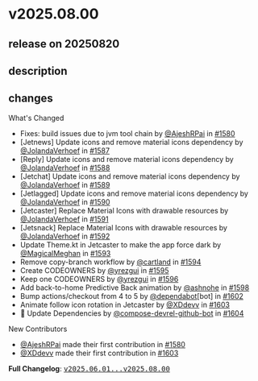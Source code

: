 # v2025.08.00

## release on 20250820
## description
## changes
What's Changed

* Fixes: build issues due to jvm tool chain by <a class="user-mention notranslate" data-hovercard-type="user" data-hovercard-url="/users/AjeshRPai/hovercard" data-octo-click="hovercard-link-click" data-octo-dimensions="link_type:self" href="https://github.com/AjeshRPai">@AjeshRPai</a> in <a class="issue-link js-issue-link" data-error-text="Failed to load title" data-id="3170357452" data-permission-text="Title is private" data-url="https://github.com/android/compose-samples/issues/1580" data-hovercard-type="pull_request" data-hovercard-url="/android/compose-samples/pull/1580/hovercard" href="https://github.com/android/compose-samples/pull/1580">#1580</a>
* [Jetnews] Update icons and remove material icons dependency by <a class="user-mention notranslate" data-hovercard-type="user" data-hovercard-url="/users/JolandaVerhoef/hovercard" data-octo-click="hovercard-link-click" data-octo-dimensions="link_type:self" href="https://github.com/JolandaVerhoef">@JolandaVerhoef</a> in <a class="issue-link js-issue-link" data-error-text="Failed to load title" data-id="3199673725" data-permission-text="Title is private" data-url="https://github.com/android/compose-samples/issues/1587" data-hovercard-type="pull_request" data-hovercard-url="/android/compose-samples/pull/1587/hovercard" href="https://github.com/android/compose-samples/pull/1587">#1587</a>
* [Reply] Update icons and remove material icons dependency by <a class="user-mention notranslate" data-hovercard-type="user" data-hovercard-url="/users/JolandaVerhoef/hovercard" data-octo-click="hovercard-link-click" data-octo-dimensions="link_type:self" href="https://github.com/JolandaVerhoef">@JolandaVerhoef</a> in <a class="issue-link js-issue-link" data-error-text="Failed to load title" data-id="3199850718" data-permission-text="Title is private" data-url="https://github.com/android/compose-samples/issues/1588" data-hovercard-type="pull_request" data-hovercard-url="/android/compose-samples/pull/1588/hovercard" href="https://github.com/android/compose-samples/pull/1588">#1588</a>
* [Jetchat] Update icons and remove material icons dependency by <a class="user-mention notranslate" data-hovercard-type="user" data-hovercard-url="/users/JolandaVerhoef/hovercard" data-octo-click="hovercard-link-click" data-octo-dimensions="link_type:self" href="https://github.com/JolandaVerhoef">@JolandaVerhoef</a> in <a class="issue-link js-issue-link" data-error-text="Failed to load title" data-id="3200089967" data-permission-text="Title is private" data-url="https://github.com/android/compose-samples/issues/1589" data-hovercard-type="pull_request" data-hovercard-url="/android/compose-samples/pull/1589/hovercard" href="https://github.com/android/compose-samples/pull/1589">#1589</a>
* [Jetlagged] Update icons and remove material icons dependency by <a class="user-mention notranslate" data-hovercard-type="user" data-hovercard-url="/users/JolandaVerhoef/hovercard" data-octo-click="hovercard-link-click" data-octo-dimensions="link_type:self" href="https://github.com/JolandaVerhoef">@JolandaVerhoef</a> in <a class="issue-link js-issue-link" data-error-text="Failed to load title" data-id="3201815736" data-permission-text="Title is private" data-url="https://github.com/android/compose-samples/issues/1590" data-hovercard-type="pull_request" data-hovercard-url="/android/compose-samples/pull/1590/hovercard" href="https://github.com/android/compose-samples/pull/1590">#1590</a>
* [Jetcaster] Replace Material Icons with drawable resources by <a class="user-mention notranslate" data-hovercard-type="user" data-hovercard-url="/users/JolandaVerhoef/hovercard" data-octo-click="hovercard-link-click" data-octo-dimensions="link_type:self" href="https://github.com/JolandaVerhoef">@JolandaVerhoef</a> in <a class="issue-link js-issue-link" data-error-text="Failed to load title" data-id="3202642965" data-permission-text="Title is private" data-url="https://github.com/android/compose-samples/issues/1591" data-hovercard-type="pull_request" data-hovercard-url="/android/compose-samples/pull/1591/hovercard" href="https://github.com/android/compose-samples/pull/1591">#1591</a>
* [Jetsnack] Replace Material Icons with drawable resources by <a class="user-mention notranslate" data-hovercard-type="user" data-hovercard-url="/users/JolandaVerhoef/hovercard" data-octo-click="hovercard-link-click" data-octo-dimensions="link_type:self" href="https://github.com/JolandaVerhoef">@JolandaVerhoef</a> in <a class="issue-link js-issue-link" data-error-text="Failed to load title" data-id="3203070466" data-permission-text="Title is private" data-url="https://github.com/android/compose-samples/issues/1592" data-hovercard-type="pull_request" data-hovercard-url="/android/compose-samples/pull/1592/hovercard" href="https://github.com/android/compose-samples/pull/1592">#1592</a>
* Update Theme.kt in Jetcaster to make the app force dark by <a class="user-mention notranslate" data-hovercard-type="user" data-hovercard-url="/users/MagicalMeghan/hovercard" data-octo-click="hovercard-link-click" data-octo-dimensions="link_type:self" href="https://github.com/MagicalMeghan">@MagicalMeghan</a> in <a class="issue-link js-issue-link" data-error-text="Failed to load title" data-id="3213691918" data-permission-text="Title is private" data-url="https://github.com/android/compose-samples/issues/1593" data-hovercard-type="pull_request" data-hovercard-url="/android/compose-samples/pull/1593/hovercard" href="https://github.com/android/compose-samples/pull/1593">#1593</a>
* Remove copy-branch workflow by <a class="user-mention notranslate" data-hovercard-type="user" data-hovercard-url="/users/cartland/hovercard" data-octo-click="hovercard-link-click" data-octo-dimensions="link_type:self" href="https://github.com/cartland">@cartland</a> in <a class="issue-link js-issue-link" data-error-text="Failed to load title" data-id="3224152060" data-permission-text="Title is private" data-url="https://github.com/android/compose-samples/issues/1594" data-hovercard-type="pull_request" data-hovercard-url="/android/compose-samples/pull/1594/hovercard" href="https://github.com/android/compose-samples/pull/1594">#1594</a>
* Create CODEOWNERS by <a class="user-mention notranslate" data-hovercard-type="user" data-hovercard-url="/users/yrezgui/hovercard" data-octo-click="hovercard-link-click" data-octo-dimensions="link_type:self" href="https://github.com/yrezgui">@yrezgui</a> in <a class="issue-link js-issue-link" data-error-text="Failed to load title" data-id="3238283206" data-permission-text="Title is private" data-url="https://github.com/android/compose-samples/issues/1595" data-hovercard-type="pull_request" data-hovercard-url="/android/compose-samples/pull/1595/hovercard" href="https://github.com/android/compose-samples/pull/1595">#1595</a>
* Keep one CODEOWNERS by <a class="user-mention notranslate" data-hovercard-type="user" data-hovercard-url="/users/yrezgui/hovercard" data-octo-click="hovercard-link-click" data-octo-dimensions="link_type:self" href="https://github.com/yrezgui">@yrezgui</a> in <a class="issue-link js-issue-link" data-error-text="Failed to load title" data-id="3238875239" data-permission-text="Title is private" data-url="https://github.com/android/compose-samples/issues/1596" data-hovercard-type="pull_request" data-hovercard-url="/android/compose-samples/pull/1596/hovercard" href="https://github.com/android/compose-samples/pull/1596">#1596</a>
* Add back-to-home Predictive Back animation by <a class="user-mention notranslate" data-hovercard-type="user" data-hovercard-url="/users/ashnohe/hovercard" data-octo-click="hovercard-link-click" data-octo-dimensions="link_type:self" href="https://github.com/ashnohe">@ashnohe</a> in <a class="issue-link js-issue-link" data-error-text="Failed to load title" data-id="3271438523" data-permission-text="Title is private" data-url="https://github.com/android/compose-samples/issues/1598" data-hovercard-type="pull_request" data-hovercard-url="/android/compose-samples/pull/1598/hovercard" href="https://github.com/android/compose-samples/pull/1598">#1598</a>
* Bump actions/checkout from 4 to 5 by <a class="user-mention notranslate" data-hovercard-type="organization" data-hovercard-url="/orgs/dependabot/hovercard" data-octo-click="hovercard-link-click" data-octo-dimensions="link_type:self" href="https://github.com/dependabot">@dependabot</a>[bot] in <a class="issue-link js-issue-link" data-error-text="Failed to load title" data-id="3330042440" data-permission-text="Title is private" data-url="https://github.com/android/compose-samples/issues/1602" data-hovercard-type="pull_request" data-hovercard-url="/android/compose-samples/pull/1602/hovercard" href="https://github.com/android/compose-samples/pull/1602">#1602</a>
* Animate follow icon rotation in Jetcaster by <a class="user-mention notranslate" data-hovercard-type="user" data-hovercard-url="/users/XDdevv/hovercard" data-octo-click="hovercard-link-click" data-octo-dimensions="link_type:self" href="https://github.com/XDdevv">@XDdevv</a> in <a class="issue-link js-issue-link" data-error-text="Failed to load title" data-id="3331163921" data-permission-text="Title is private" data-url="https://github.com/android/compose-samples/issues/1603" data-hovercard-type="pull_request" data-hovercard-url="/android/compose-samples/pull/1603/hovercard" href="https://github.com/android/compose-samples/pull/1603">#1603</a>
* 🤖 Update Dependencies by <a class="user-mention notranslate" data-hovercard-type="user" data-hovercard-url="/users/compose-devrel-github-bot/hovercard" data-octo-click="hovercard-link-click" data-octo-dimensions="link_type:self" href="https://github.com/compose-devrel-github-bot">@compose-devrel-github-bot</a> in <a class="issue-link js-issue-link" data-error-text="Failed to load title" data-id="3331235046" data-permission-text="Title is private" data-url="https://github.com/android/compose-samples/issues/1604" data-hovercard-type="pull_request" data-hovercard-url="/android/compose-samples/pull/1604/hovercard" href="https://github.com/android/compose-samples/pull/1604">#1604</a>

New Contributors

* <a class="user-mention notranslate" data-hovercard-type="user" data-hovercard-url="/users/AjeshRPai/hovercard" data-octo-click="hovercard-link-click" data-octo-dimensions="link_type:self" href="https://github.com/AjeshRPai">@AjeshRPai</a> made their first contribution in <a class="issue-link js-issue-link" data-error-text="Failed to load title" data-id="3170357452" data-permission-text="Title is private" data-url="https://github.com/android/compose-samples/issues/1580" data-hovercard-type="pull_request" data-hovercard-url="/android/compose-samples/pull/1580/hovercard" href="https://github.com/android/compose-samples/pull/1580">#1580</a>
* <a class="user-mention notranslate" data-hovercard-type="user" data-hovercard-url="/users/XDdevv/hovercard" data-octo-click="hovercard-link-click" data-octo-dimensions="link_type:self" href="https://github.com/XDdevv">@XDdevv</a> made their first contribution in <a class="issue-link js-issue-link" data-error-text="Failed to load title" data-id="3331163921" data-permission-text="Title is private" data-url="https://github.com/android/compose-samples/issues/1603" data-hovercard-type="pull_request" data-hovercard-url="/android/compose-samples/pull/1603/hovercard" href="https://github.com/android/compose-samples/pull/1603">#1603</a>

<strong>Full Changelog</strong>: <a class="commit-link" href="https://github.com/android/compose-samples/compare/v2025.06.01...v2025.08.00"><tt>v2025.06.01...v2025.08.00</tt></a>

